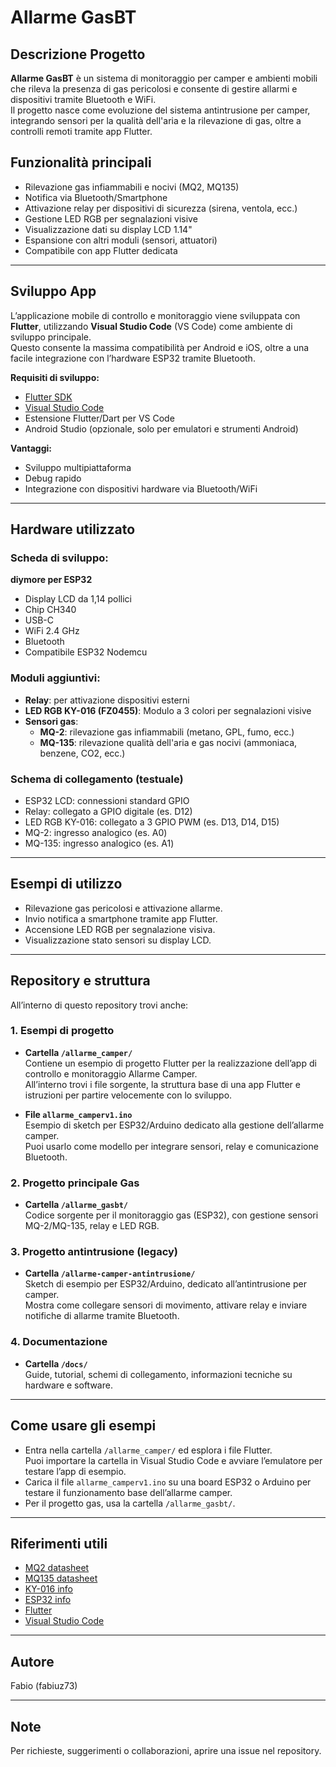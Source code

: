 # Allarme GasBT

## Descrizione Progetto

**Allarme GasBT** è un sistema di monitoraggio per camper e ambienti mobili che rileva la presenza di gas pericolosi e consente di gestire allarmi e dispositivi tramite Bluetooth e WiFi.  
Il progetto nasce come evoluzione del sistema antintrusione per camper, integrando sensori per la qualità dell'aria e la rilevazione di gas, oltre a controlli remoti tramite app Flutter.

## Funzionalità principali

- Rilevazione gas infiammabili e nocivi (MQ2, MQ135)
- Notifica via Bluetooth/Smartphone
- Attivazione relay per dispositivi di sicurezza (sirena, ventola, ecc.)
- Gestione LED RGB per segnalazioni visive
- Visualizzazione dati su display LCD 1.14"
- Espansione con altri moduli (sensori, attuatori)
- Compatibile con app Flutter dedicata

---

## Sviluppo App

L’applicazione mobile di controllo e monitoraggio viene sviluppata con **Flutter**, utilizzando **Visual Studio Code** (VS Code) come ambiente di sviluppo principale.  
Questo consente la massima compatibilità per Android e iOS, oltre a una facile integrazione con l’hardware ESP32 tramite Bluetooth.

**Requisiti di sviluppo:**
- [Flutter SDK](https://docs.flutter.dev/get-started/install)
- [Visual Studio Code](https://code.visualstudio.com/)
- Estensione Flutter/Dart per VS Code
- Android Studio (opzionale, solo per emulatori e strumenti Android)

**Vantaggi:**
- Sviluppo multipiattaforma
- Debug rapido
- Integrazione con dispositivi hardware via Bluetooth/WiFi

---

## Hardware utilizzato

### Scheda di sviluppo:  
**diymore per ESP32**  
- Display LCD da 1,14 pollici
- Chip CH340  
- USB-C  
- WiFi 2.4 GHz  
- Bluetooth  
- Compatibile ESP32 Nodemcu

### Moduli aggiuntivi:
- **Relay**: per attivazione dispositivi esterni
- **LED RGB KY-016 (FZ0455)**: Modulo a 3 colori per segnalazioni visive
- **Sensori gas**:  
  - **MQ-2**: rilevazione gas infiammabili (metano, GPL, fumo, ecc.)
  - **MQ-135**: rilevazione qualità dell'aria e gas nocivi (ammoniaca, benzene, CO2, ecc.)

### Schema di collegamento (testuale)

- ESP32 LCD: connessioni standard GPIO
- Relay: collegato a GPIO digitale (es. D12)
- LED RGB KY-016: collegato a 3 GPIO PWM (es. D13, D14, D15)
- MQ-2: ingresso analogico (es. A0)
- MQ-135: ingresso analogico (es. A1)

---

## Esempi di utilizzo

- Rilevazione gas pericolosi e attivazione allarme.
- Invio notifica a smartphone tramite app Flutter.
- Accensione LED RGB per segnalazione visiva.
- Visualizzazione stato sensori su display LCD.

---

## Repository e struttura

All’interno di questo repository trovi anche:

### 1. **Esempi di progetto**

- **Cartella `/allarme_camper/`**  
  Contiene un esempio di progetto Flutter per la realizzazione dell’app di controllo e monitoraggio Allarme Camper.  
  All’interno trovi i file sorgente, la struttura base di una app Flutter e istruzioni per partire velocemente con lo sviluppo.

- **File `allarme_camperv1.ino`**  
  Esempio di sketch per ESP32/Arduino dedicato alla gestione dell’allarme camper.  
  Puoi usarlo come modello per integrare sensori, relay e comunicazione Bluetooth.

### 2. **Progetto principale Gas**

- **Cartella `/allarme_gasbt/`**  
  Codice sorgente per il monitoraggio gas (ESP32), con gestione sensori MQ-2/MQ-135, relay e LED RGB.

### 3. **Progetto antintrusione (legacy)**

- **Cartella `/allarme-camper-antintrusione/`**  
  Sketch di esempio per ESP32/Arduino, dedicato all’antintrusione per camper.  
  Mostra come collegare sensori di movimento, attivare relay e inviare notifiche di allarme tramite Bluetooth.

### 4. **Documentazione**

- **Cartella `/docs/`**  
  Guide, tutorial, schemi di collegamento, informazioni tecniche su hardware e software.

---

## Come usare gli esempi

- Entra nella cartella `/allarme_camper/` ed esplora i file Flutter.  
  Puoi importare la cartella in Visual Studio Code e avviare l’emulatore per testare l’app di esempio.
- Carica il file `allarme_camperv1.ino` su una board ESP32 o Arduino per testare il funzionamento base dell’allarme camper.
- Per il progetto gas, usa la cartella `/allarme_gasbt/`.

---

## Riferimenti utili

- [MQ2 datasheet](https://www.sparkfun.com/datasheets/Sensors/MQ-2.pdf)
- [MQ135 datasheet](https://www.electronicwings.com/nodemcu/mq135-gas-sensor-interfacing-with-nodemcu)
- [KY-016 info](https://www.keyestudio.com/keyestudio-ky-016-3-color-rgb-led-module-for-arduino-p0072.html)
- [ESP32 info](https://www.espressif.com/en/products/socs/esp32)
- [Flutter](https://flutter.dev)
- [Visual Studio Code](https://code.visualstudio.com/)

---

## Autore

Fabio (fabiuz73)

---

## Note

Per richieste, suggerimenti o collaborazioni, aprire una issue nel repository.